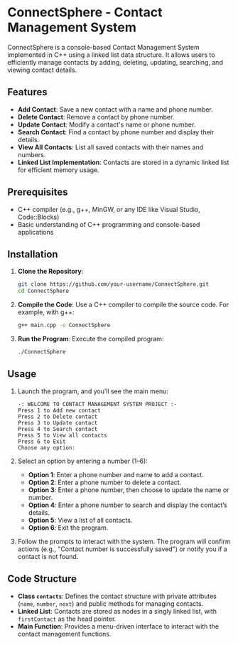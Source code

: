 # ConnectSphere - Contact Management System

ConnectSphere is a console-based Contact Management System implemented in C++ using a linked list data structure. It allows users to efficiently manage contacts by adding, deleting, updating, searching, and viewing contact details.

## Features
- **Add Contact**: Save a new contact with a name and phone number.
- **Delete Contact**: Remove a contact by phone number.
- **Update Contact**: Modify a contact's name or phone number.
- **Search Contact**: Find a contact by phone number and display their details.
- **View All Contacts**: List all saved contacts with their names and numbers.
- **Linked List Implementation**: Contacts are stored in a dynamic linked list for efficient memory usage.

## Prerequisites
- C++ compiler (e.g., g++, MinGW, or any IDE like Visual Studio, Code::Blocks)
- Basic understanding of C++ programming and console-based applications

## Installation
1. **Clone the Repository**:
   ```bash
   git clone https://github.com/your-username/ConnectSphere.git
   cd ConnectSphere
   ```

2. **Compile the Code**:
   Use a C++ compiler to compile the source code. For example, with g++:
   ```bash
   g++ main.cpp -o ConnectSphere
   ```

3. **Run the Program**:
   Execute the compiled program:
   ```bash
   ./ConnectSphere
   ```

## Usage
1. Launch the program, and you’ll see the main menu:
   ```
   -: WELCOME TO CONTACT MANAGEMENT SYSTEM PROJECT :-
   Press 1 to Add new contact
   Press 2 to Delete contact
   Press 3 to Update contact
   Press 4 to Search contact
   Press 5 to View all contacts
   Press 6 to Exit
   Choose any option:
   ```

2. Select an option by entering a number (1–6):
   - **Option 1**: Enter a phone number and name to add a contact.
   - **Option 2**: Enter a phone number to delete a contact.
   - **Option 3**: Enter a phone number, then choose to update the name or number.
   - **Option 4**: Enter a phone number to search and display the contact’s details.
   - **Option 5**: View a list of all contacts.
   - **Option 6**: Exit the program.

3. Follow the prompts to interact with the system. The program will confirm actions (e.g., "Contact number is successfully saved") or notify you if a contact is not found.

## Code Structure
- **Class `contacts`**: Defines the contact structure with private attributes (`name`, `number`, `next`) and public methods for managing contacts.
- **Linked List**: Contacts are stored as nodes in a singly linked list, with `firstContact` as the head pointer.
- **Main Function**: Provides a menu-driven interface to interact with the contact management functions.
```
